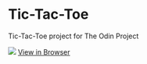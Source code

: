# Tic-Tac-Toe
Tic-Tac-Toe project for The Odin Project

<img src="https://i.hizliresim.com/SCYN3I.png">
<a href="https://miknick.github.io/Tic-Tac-Toe">View in Browser</a>
